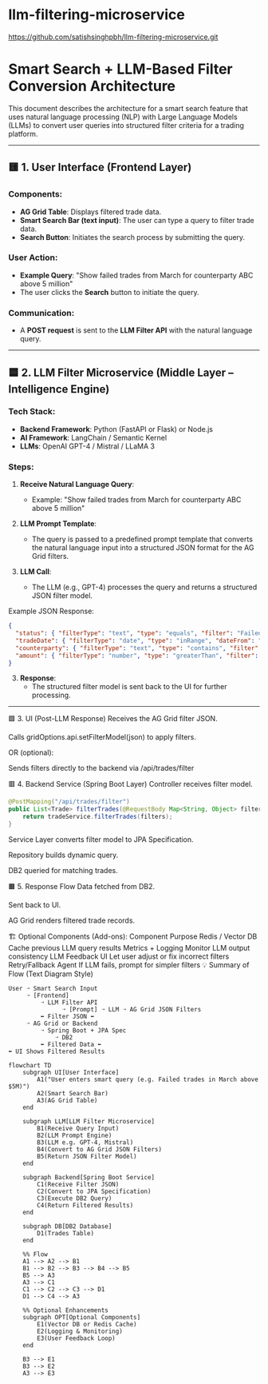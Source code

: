 # llm-filtering-microservice

https://github.com/satishsinghpbh/llm-filtering-microservice.git

# Smart Search + LLM-Based Filter Conversion Architecture

This document describes the architecture for a smart search feature that uses natural language processing (NLP) with Large Language Models (LLMs) to convert user queries into structured filter criteria for a trading platform.

---

## 🟨 1. **User Interface (Frontend Layer)**

### Components:
- **AG Grid Table**: Displays filtered trade data.
- **Smart Search Bar (text input)**: The user can type a query to filter trade data.
- **Search Button**: Initiates the search process by submitting the query.

### User Action:
- **Example Query**: "Show failed trades from March for counterparty ABC above 5 million"
- The user clicks the **Search** button to initiate the query.

### Communication:
- A **POST request** is sent to the **LLM Filter API** with the natural language query.

---

## 🟦 2. **LLM Filter Microservice (Middle Layer – Intelligence Engine)**

### Tech Stack:
- **Backend Framework**: Python (FastAPI or Flask) or Node.js
- **AI Framework**: LangChain / Semantic Kernel
- **LLMs**: OpenAI GPT-4 / Mistral / LLaMA 3

### Steps:
1. **Receive Natural Language Query**:
   - Example: "Show failed trades from March for counterparty ABC above 5 million"
   
2. **LLM Prompt Template**:
   - The query is passed to a predefined prompt template that converts the natural language input into a structured JSON format for the AG Grid filters.

3. **LLM Call**:
   - The LLM (e.g., GPT-4) processes the query and returns a structured JSON filter model. 

Example JSON Response:
```json
{
  "status": { "filterType": "text", "type": "equals", "filter": "Failed" },
  "tradeDate": { "filterType": "date", "type": "inRange", "dateFrom": "2025-03-01", "dateTo": "2025-03-31" },
  "counterparty": { "filterType": "text", "type": "contains", "filter": "ABC" },
  "amount": { "filterType": "number", "type": "greaterThan", "filter": 5000000 }
}
```
3. **Response**:
   - The structured filter model is sent back to the UI for further processing.
  
  -------------------------------------------------------


🟩 3. UI (Post-LLM Response)
Receives the AG Grid filter JSON.

Calls gridOptions.api.setFilterModel(json) to apply filters.

OR (optional):

Sends filters directly to the backend via /api/trades/filter

🟥 4. Backend Service (Spring Boot Layer)
Controller receives filter model.

```java
@PostMapping("/api/trades/filter")
public List<Trade> filterTrades(@RequestBody Map<String, Object> filters) {
    return tradeService.filterTrades(filters);
}
```
Service Layer converts filter model to JPA Specification.

Repository builds dynamic query.

DB2 queried for matching trades.

🟫 5. Response Flow
Data fetched from DB2.

Sent back to UI.

AG Grid renders filtered trade records.

🏗️ Optional Components (Add-ons):
Component	Purpose
Redis / Vector DB	Cache previous LLM query results
Metrics + Logging	Monitor LLM output consistency
LLM Feedback UI	Let user adjust or fix incorrect filters
Retry/Fallback Agent	If LLM fails, prompt for simpler filters
💡 Summary of Flow (Text Diagram Style)

```code
User ➝ Smart Search Input
     ➝ [Frontend]
         ➝ LLM Filter API
               ➝ [Prompt] ➝ LLM ➝ AG Grid JSON Filters
         ⬅ Filter JSON ⬅
     ➝ AG Grid or Backend
         ➝ Spring Boot + JPA Spec
             ➝ DB2
         ⬅ Filtered Data ⬅
⬅ UI Shows Filtered Results
```

```mermaid
flowchart TD
    subgraph UI[User Interface]
        A1("User enters smart query (e.g. Failed trades in March above $5M)")
        A2(Smart Search Bar)
        A3(AG Grid Table)
    end

    subgraph LLM[LLM Filter Microservice]
        B1(Receive Query Input)
        B2(LLM Prompt Engine)
        B3(LLM e.g. GPT-4, Mistral)
        B4(Convert to AG Grid JSON Filters)
        B5(Return JSON Filter Model)
    end

    subgraph Backend[Spring Boot Service]
        C1(Receive Filter JSON)
        C2(Convert to JPA Specification)
        C3(Execute DB2 Query)
        C4(Return Filtered Results)
    end

    subgraph DB[DB2 Database]
        D1(Trades Table)
    end

    %% Flow
    A1 --> A2 --> B1
    B1 --> B2 --> B3 --> B4 --> B5
    B5 --> A3
    A3 --> C1
    C1 --> C2 --> C3 --> D1
    D1 --> C4 --> A3

    %% Optional Enhancements
    subgraph OPT[Optional Components]
        E1(Vector DB or Redis Cache)
        E2(Logging & Monitoring)
        E3(User Feedback Loop)
    end

    B3 --> E1
    B3 --> E2
    A3 --> E3


```
